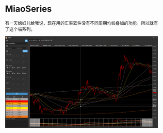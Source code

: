 # MiaoSeries
有一天媳妇儿给我说，现在用的汇率软件没有不同周期均线叠加的功能。所以就有了这个喵系列。

![alt text](/ExchangeRateDsp/screenshots/1.png "example 1")
